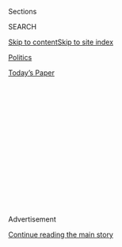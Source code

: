 <div id="app">

<div>

<div>

<div>

<div class="NYTAppHideMasthead css-1q2w90k e1suatyy0">

<div class="section css-ui9rw0 e1suatyy2">

<div class="css-eph4ug er09x8g0">

<div class="css-6n7j50">

</div>

<span class="css-1dv1kvn">Sections</span>

<div class="css-10488qs">

<span class="css-1dv1kvn">SEARCH</span>

</div>

[Skip to content](#site-content)[Skip to site
index](#site-index)

</div>

<div id="masthead-section-label" class="css-1wr3we4 eaxe0e00">

[Politics](https://www.nytimes3xbfgragh.onion/section/politics)

</div>

<div class="css-10698na e1huz5gh0">

</div>

</div>

<div id="masthead-bar-one" class="section hasLinks css-15hmgas e1csuq9d3">

<div class="css-uqyvli e1csuq9d0">

</div>

<div class="css-1uqjmks e1csuq9d1">

</div>

<div class="css-9e9ivx">

[](https://myaccount.nytimes3xbfgragh.onion/auth/login?response_type=cookie&client_id=vi)

</div>

<div class="css-1bvtpon e1csuq9d2">

[Today’s
Paper](https://www.nytimes3xbfgragh.onion/section/todayspaper)

</div>

</div>

</div>

</div>

<div data-aria-hidden="false">

<div id="site-content" data-role="main">

<div>

<div class="css-1aor85t" style="opacity:0.000000001;z-index:-1;visibility:hidden">

<div class="css-1hqnpie">

<div class="css-epjblv">

<span class="css-17xtcya">[Politics](/section/politics)</span><span class="css-x15j1o">|</span><span class="css-fwqvlz">Putin
Led a Complex Cyberattack Scheme to Aid Trump, Report
Finds</span>

</div>

<div class="css-k008qs">

<div class="css-1iwv8en">

<span class="css-18z7m18"></span>

<div>

</div>

</div>

<span class="css-1n6z4y">https://nyti.ms/2jbRig6</span>

<div class="css-1705lsu">

<div class="css-4xjgmj">

<div class="css-4skfbu" data-role="toolbar" data-aria-label="Social Media Share buttons, Save button, and Comments Panel with current comment count" data-testid="share-tools">

  - 
  - 
  - 
  - 
    
    <div class="css-6n7j50">
    
    </div>

  - 
  - 

</div>

</div>

</div>

</div>

</div>

</div>

<div class="css-13pd83m">

</div>

<div id="top-wrapper" class="css-1sy8kpn">

<div id="top-slug" class="css-l9onyx">

Advertisement

</div>

[Continue reading the main
story](#after-top)

<div class="ad top-wrapper" style="text-align:center;height:100%;display:block;min-height:250px">

<div id="top" class="place-ad" data-position="top" data-size-key="top">

</div>

</div>

<div id="after-top">

</div>

</div>

<div id="sponsor-wrapper" class="css-1hyfx7x">

<div id="sponsor-slug" class="css-19vbshk">

Supported by

</div>

[Continue reading the main
story](#after-sponsor)

<div id="sponsor" class="ad sponsor-wrapper" style="text-align:center;height:100%;display:block">

</div>

<div id="after-sponsor">

</div>

</div>

<div class="css-1vkm6nb ehdk2mb0">

# Putin Led a Complex Cyberattack Scheme to Aid Trump, Report Finds

</div>

<div class="css-79elbk" data-testid="photoviewer-wrapper">

<div class="css-z3e15g" data-testid="photoviewer-wrapper-hidden">

</div>

<div class="css-1a48zt4 ehw59r15" data-testid="photoviewer-children">

![<span class="css-16f3y1r e13ogyst0" data-aria-hidden="true">President-elect
Donald J. Trump left One World Trade Center after a meeting on
Friday.</span><span class="css-cnj6d5 e1z0qqy90" itemprop="copyrightHolder"><span class="css-1ly73wi e1tej78p0">Credit...</span><span><span>Lucas
Jackson/Reuters</span></span></span>](https://static01.graylady3jvrrxbe.onion/images/2017/01/07/us/07trump3_hp/07trump3_hp-articleInline.jpg?quality=75&auto=webp&disable=upscale)

</div>

</div>

<div class="css-xt80pu e12qa4dv0">

<div class="css-18e8msd">

<div class="css-vp77d3 epjyd6m0">

<div class="css-1baulvz">

By [<span class="css-1baulvz" itemprop="name">Michael D.
Shear</span>](http://www.nytimes3xbfgragh.onion/by/michael-d-shear) and
[<span class="css-1baulvz last-byline" itemprop="name">David E.
Sanger</span>](http://www.nytimes3xbfgragh.onion/by/david-e-sanger)

</div>

</div>

  - Jan. 6,
    2017

  - 
    
    <div class="css-4xjgmj">
    
    <div class="css-d8bdto" data-role="toolbar" data-aria-label="Social Media Share buttons, Save button, and Comments Panel with current comment count" data-testid="share-tools">
    
      - 
      - 
      - 
      - 
        
        <div class="css-6n7j50">
        
        </div>
    
      - 
      - 
    
    </div>
    
    </div>

</div>

</div>

<div class="section meteredContent css-1r7ky0e" name="articleBody" itemprop="articleBody">

<div class="css-1fanzo5 StoryBodyCompanionColumn">

<div class="css-53u6y8">

WASHINGTON — President Vladimir V. Putin of Russia directed a vast
cyberattack aimed at denying Hillary Clinton the presidency and
installing Donald J. Trump in the Oval Office, the nation’s top
intelligence agencies said in an extraordinary report they delivered on
Friday to Mr. Trump.

The officials presented their unanimous conclusions to Mr. Trump in a
two-hour briefing at Trump Tower in New York that brought the leaders of
America’s intelligence agencies face to face with their most vocal
skeptic, the president-elect, who has repeatedly cast doubt on Russia’s
role. The meeting came just two weeks before Mr. Trump’s inauguration
and was underway even as the electoral votes from his victory were being
formally counted in a joint session of Congress.

Soon after leaving the meeting, intelligence officials [released the
declassified,<span class="css-8l6xbc evw5hdy0"> </span>damning
report](http://www.nytimes3xbfgragh.onion/interactive/2017/01/06/us/politics/document-russia-hacking-report-intelligence-agencies.html?_r=0)
that described the sophisticated cybercampaign as part of a continuing
Russian effort to weaken the United States government and its democratic
institutions. The report — a virtually unheard-of, real-time revelation
by the American intelligence agencies that undermined the legitimacy of
the president who is about to direct them — made the case that Mr. Trump
was the favored candidate of Mr. Putin.

The Russian leader, the report said, sought to denigrate Mrs. Clinton,
and the report detailed what the officials had revealed to President
Obama a day earlier: Mr. Trump’s victory followed a complicated,
multipart cyberinformation attack whose goal had evolved to help the
Republican win.

</div>

</div>

<div class="css-1fanzo5 StoryBodyCompanionColumn">

<div class="css-53u6y8">

The 25-page report did not conclude that Russian involvement tipped the
election to Mr. Trump.

The public report lacked the evidence that intelligence officials said
was included in a classified version, which they described as
information on the sources and methods used to collect the information
about Mr. Putin and his associates. Those would include intercepts of
conversations and the harvesting of computer data from “implants” that
the United States and its allies have put in Russian computer
networks.

</div>

</div>

<div class="css-1sngw6j">

[](https://www.nytimes3xbfgragh.onion/interactive/2017/01/06/us/russian-hack-evidence.html)

<div class="css-1eoytci">

![](https://static01.graylady3jvrrxbe.onion/images/2017/01/06/us/russian-hack-evidence-1483678537382/russian-hack-evidence-1483678537382-largeHorizontalJumbo.jpg)

</div>

<div class="css-1rha1bf">

## Was It a 400-Pound, 14-Year-Old Hacker, or Russia? Here’s Some of the Evidence

Reports released by information security companies provide evidence
about the hacking of United States political officials and
organizations.

</div>

</div>

<div class="css-1fanzo5 StoryBodyCompanionColumn">

<div class="css-53u6y8">

Much of the unclassified report focused instead on an overt Kremlin
propaganda campaign that would be unlikely to convince skeptics of the
report’s more serious conclusions.

The report may be a political blow to Mr. Trump. But it is also a risky
moment for the intelligence agencies that have become more powerful
since the Sept. 11, 2001, attacks, but have had to fend off allegations
that they exaggerated intelligence during the buildup to the Iraq war.

The declassified report did describe in detail the efforts of Mr. Putin
and his security services, including the creation of the online Guccifer
2.0 persona and DCLeaks.com to release information gained from the hacks
to the public.

</div>

</div>

<div class="css-1fanzo5 StoryBodyCompanionColumn">

<div class="css-53u6y8">

“Putin and the Russian Government aspired to help President-elect
Trump’s election chances when possible by discrediting Secretary
Clinton and publicly contrasting her unfavorably to him,” the report by
the nation’s intelligence agencies concluded.

Mr. Trump, whose resistance to that very conclusion has led him to
repeatedly mock the country’s intelligence services on Twitter since
Election Day, issued a written statement that appeared to concede some
Russian involvement. But Mr. Trump said nothing about the conclusion
that Mr. Putin had sought to aid his candidacy, other than insisting
that he still believes the Russian attacks had no effect on the outcome.

The president-elect’s written statement came just hours after Mr. Trump
[told The New York
Times](https://www.nytimes3xbfgragh.onion/2017/01/06/us/politics/donald-trump-wall-hack-russia.html)
in an interview that the storm surrounding Russian hacking was nothing
more than a “political witch hunt” carried out by his adversaries, who
he said were embarrassed by their loss to him in the 2016 election.
Speaking by telephone three hours before the intelligence briefing, Mr.
Trump repeatedly criticized the intense focus on Russia.

“China, relatively recently, hacked 20 million government names,” he
said, referring to the breach of computers at the Office of Personnel
Management in late 2014 and early 2015. “How come nobody even talks
about that? This is a political witch hunt.”

Later, Mr. Trump sought to blame the Democrats for any cyberattacks that
might have occurred. “Gross negligence by the Democratic National
Committee allowed hacking to take place,” [he said in a
Twitter](https://twitter.com/realDonaldTrump/status/817579925771341825)
message posted about 11 p.m. “The Republican National Committee had
strong defense\!”

Vice President-elect Mike Pence told reporters that he and Mr. Trump had
“appreciated the presentation” by the intelligence officials and
described the conversation as “respectful.” Mr. Pence said the new
administration would take aggressive action “to combat cyberattacks and
protect the security of the American people from this type of intrusion
in the future.”

</div>

</div>

<div class="css-1fanzo5 StoryBodyCompanionColumn">

<div class="css-53u6y8">

Mr. Trump, who has consistently questioned the evidence of Russian
hacking during the election, did so again Friday before he met with the
intelligence officials. Asked why he thought there was so much attention
on the Russian cyberattacks, the president-elect said the motivation was
political.

He also repeated his criticism of the American intelligence agencies,
saying that “a lot of mistakes were made” in the past, noting in
particular the attacks on the World Trade Center and saying, as he has
repeatedly, that “weapons of mass destruction was one of the great
mistakes of all time.”

But after meeting with the intelligence officials, Mr. Trump appeared to
moderate his position, conceding that “Russia, China, other countries,
outside groups and people are consistently trying to break through the
cyberinfrastructure of our governmental institutions, businesses and
organizations, including the Democrat National
Committee.”

</div>

</div>

<div class="css-1sngw6j">

[](https://www.nytimes3xbfgragh.onion/interactive/2016/12/29/us/politics/russian-hack-in-200-words.html)

<div class="css-1eoytci">

![](https://static01.graylady3jvrrxbe.onion/images/2016/12/29/us/politics/russian-hack-in-200-words-1483060431834/russian-hack-in-200-words-1483060431834-square640-v2.png)

</div>

<div class="css-1rha1bf">

## The Russian Hacking in 200 Words

President Obama announced sanctions against Russia for trying to
influence the 2016 election through cyberattacks. Here’s what led to the
sanctions.

</div>

</div>

<div class="css-1fanzo5 StoryBodyCompanionColumn">

<div class="css-53u6y8">

The report described a broad campaign of covert operations, including
the “trolling” on the internet of people who were viewed as opponents of
Russia’s effort. While it accused Russian intelligence agencies of
obtaining and maintaining “access to elements of multiple U.S. state or
local electoral boards,” it concluded — as officials have publicly —
that there was no evidence of tampering with the tallying of the vote on
Nov. 8.

The report, reflecting the assessments of the C.I.A., the F.B.I. and the
National Security Agency, stopped short of backing up Mr. Trump on his
declaration that the hacking activity had no effect on the election.

“We did not make an assessment of the impact that Russian activities had
on the outcome of the 2016 election,” the report concluded, saying it
was beyond its responsibility to analyze American “political processes”
or public opinion.

</div>

</div>

<div class="css-1fanzo5 StoryBodyCompanionColumn">

<div class="css-53u6y8">

The intelligence agencies also concluded “with high confidence” that
Russia’s main military intelligence unit, the G.R.U., created a
“persona” called Guccifer 2.0 and a website, DCLeaks.com, to release
the emails of the Democratic National Committee and of the chairman of
the Clinton campaign, John D. Podesta.

When those disclosures received what was seen as insufficient attention,
the report said, the G.R.U. “relayed material it acquired from the
D.N.C. and senior Democratic officials to WikiLeaks.” The founder of
WikiLeaks, Julian Assange, has denied that Russia was the source of the
emails it published.

The role of RT — the Russian English-language news organization that
American intelligence says is a Kremlin propaganda operation — in the
Kremlin’s effort to influence the election is covered in far more detail
by the report than any other aspect of the Russian campaign. An annex in
the report on RT, which was first written in 2012 but not previously
made public, takes up eight pages of the report’s 14-page main
section.

</div>

</div>

<div style="max-width:100%;margin:0 auto">

<div class="css-17dprlf" data-id="100000004799217" data-slug="news-tips-article-promo" style="max-width:580px">

</div>

</div>

<div class="css-1fanzo5 StoryBodyCompanionColumn">

<div class="css-53u6y8">

The report’s unequivocal assessment of RT presents an awkward
development for Lt. Gen. Michael T. Flynn, who is Mr. Trump’s choice to
serve as national security adviser. Mr. Flynn has appeared repeatedly on
RT’s news programs and in December 2015 was paid by the network to give
a speech in Russia and attend its lavish anniversary party, where he sat
at the elbow of Mr. Putin. Mr. Flynn has since defended his speech,
insisting that RT is no different from CNN or MSNBC.

The report also stated that Russia collected data “on some
Republican-affiliated targets,” but did not disclose the contents of
whatever it harvested.

Intelligence officials who prepared the classified report have concluded
that British intelligence was among the first to raise an alarm that
Moscow hacked into the Democratic National Committee’s computer servers,
and alerted their American counterparts, according to two people
familiar with the conclusions.

</div>

</div>

<div class="css-1fanzo5 StoryBodyCompanionColumn">

<div class="css-53u6y8">

The British role, which has been closely held, is a critical part of the
timeline because it suggests that some of the first tipoffs, in fall
2015, came from voice intercepts, computer traffic or informants outside
the United States, as emails and other data from the Democratic National
Committee flowed out of the country.

The conclusions in the report were described on Thursday to President
Obama and on Friday to Mr. Trump by James R. Clapper Jr., the director
of national intelligence; John O. Brennan, the director of the C.I.A.;
Adm. Michael S. Rogers, the director of the National Security Agency;
and James B. Comey, the director of the F.B.I.

The key to the public report’s assessment is that Russia’s motives
“evolved over the course of the campaign.” When it appeared that Mrs.
Clinton was more likely to win, it concluded, the Russian effort focused
“on undermining her future presidency,” with pro-Kremlin bloggers
preparing a Twitter campaign with the hashtag \#DemocracyRIP. It noted
that Mr. Putin had a particular animus for Mrs. Clinton because he
believed she had incited protests against him in 2011.

Yet the attacks, the report said, began long before anyone could have
known that Mr. Trump, considered a dark horse, would win the Republican
nomination. It said the attacks began as early as July 2015, when
Russian intelligence operatives first [gained access to the Democratic
National Committee’s
networks](https://www.nytimes3xbfgragh.onion/2016/12/13/us/politics/russia-hack-election-dnc.html).
Russia maintained that access for 11 months, until “at least June 2016,”
the report concludes, leaving open the possibility that Russian
cyberattackers may have had access even after the firm CrowdStrike
believed that it had kicked them off the networks.

</div>

</div>

</div>

<div>

</div>

<div>

</div>

<div>

</div>

<div>

<div id="bottom-wrapper" class="css-1ede5it">

<div id="bottom-slug" class="css-l9onyx">

Advertisement

</div>

[Continue reading the main
story](#after-bottom)

<div id="bottom" class="ad bottom-wrapper" style="text-align:center;height:100%;display:block;min-height:90px">

</div>

<div id="after-bottom">

</div>

</div>

</div>

</div>

</div>

## Site Index

<div>

</div>

## Site Information Navigation

  - [© <span>2020</span> <span>The New York Times
    Company</span>](https://help.nytimes3xbfgragh.onion/hc/en-us/articles/115014792127-Copyright-notice)

<!-- end list -->

  - [NYTCo](https://www.nytco.com/)
  - [Contact
    Us](https://help.nytimes3xbfgragh.onion/hc/en-us/articles/115015385887-Contact-Us)
  - [Work with us](https://www.nytco.com/careers/)
  - [Advertise](https://nytmediakit.com/)
  - [T Brand Studio](http://www.tbrandstudio.com/)
  - [Your Ad
    Choices](https://www.nytimes3xbfgragh.onion/privacy/cookie-policy#how-do-i-manage-trackers)
  - [Privacy](https://www.nytimes3xbfgragh.onion/privacy)
  - [Terms of
    Service](https://help.nytimes3xbfgragh.onion/hc/en-us/articles/115014893428-Terms-of-service)
  - [Terms of
    Sale](https://help.nytimes3xbfgragh.onion/hc/en-us/articles/115014893968-Terms-of-sale)
  - [Site
    Map](https://spiderbites.nytimes3xbfgragh.onion)
  - [Help](https://help.nytimes3xbfgragh.onion/hc/en-us)
  - [Subscriptions](https://www.nytimes3xbfgragh.onion/subscription?campaignId=37WXW)

</div>

</div>

</div>

</div>

